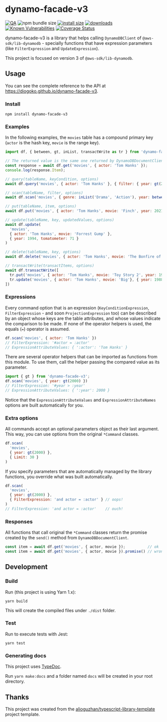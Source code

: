 # dynamo-facade-v3

[![QA](https://github.com/diogoko/dynamo-facade-v3/actions/workflows/qa.yml/badge.svg)](https://github.com/diogoko/dynamo-facade-v3/actions/workflows/qa.yml)
![npm bundle size](https://img.shields.io/bundlephobia/minzip/dynamo-facade-v3)
[![install size](https://packagephobia.com/badge?p=dynamo-facade-v3)](https://packagephobia.com/result?p=dynamo-facade-v3)
[![downloads](https://img.shields.io/npm/dt/dynamo-facade-v3)](https://npm-stat.com/charts.html?package=dynamo-facade-v3)
[![Known Vulnerabilities](https://snyk.io/test/npm/dynamo-facade-v3/badge.svg)](https://snyk.io/test/npm/dynamo-facade-v3)
[![Coverage Status](https://coveralls.io/repos/github/diogoko/dynamo-facade-v3/badge.svg?branch=main)](https://coveralls.io/github/diogoko/dynamo-facade-v3?branch=main)

dynamo-facade-v3 is a library that helps calling `DynamoDBClient` of `@aws-sdk/lib-dynamodb` - specially functions that have expression parameters (like `FilterExpression` and `UpdateExpression`).

This project is focused on version 3 of `@aws-sdk/lib-dynamodb`.

## Usage

You can see the complete reference to the API at https://diogoko.github.io/dynamo-facade-v3.

### Install

```
npm install dynamo-facade-v3
```

### Examples

In the following examples, the `movies` table has a compound primary key (`actor` is the hash key, `movie` is the range key).

```js
import df, { between, gt, inList, transactWrite as tr } from 'dynamo-facade-v3';

// The returned value is the same one returned by DynamoDBDocumentClient.send()
const response = await df.get('movies', { actor: 'Tom Hanks' });
console.log(response.Item);

// query(tableName, keyCondition, options)
await df.query('movies', { actor: 'Tom Hanks' }, { filter: { year: gt(2000) } })

// scan(tableName, filter, options)
await df.scan('movies', { genre: inList('Drama', 'Action'), year: between(1990, 1999) })

// put(tableName, item, options)
await df.put('movies', { actor: 'Tom Hanks', movie: 'Finch', year: 2021 });

// update(tableName, key, updatedValues, options)
await df.update(
  'movies',
  { actor: 'Tom Hanks', movie: 'Forrest Gump' },
  { year: 1994, tomatometer: 71 }
)

// delete(tableName, key, options)
await df.delete('movies', { actor: 'Tom Hanks', movie: 'The Bonfire of the Vanities' })

// transactWrite(transactItems, options)
await df.transactWrite([
  tr.put('movies', { actor: 'Tom Hanks', movie: 'Toy Story 2', year: 1999 }),
  tr.update('movies', { actor: 'Tom Hanks', movie: 'Big'}, { year: 1988 }),
])
```

### Expressions

Every command option that is an expression (`KeyConditionExpression`, `FilterExpression` - and soon `ProjectionExpression` too) can be described by an object whose keys are the table attributes, and whose values indicate the comparison to be made. If none of the operator helpers is used, the equals (`=`) operator is assumed.

```js
df.scan('movies', { actor: 'Tom Hanks' })
// FilterExpression: '#actor = :actor'
// ExpressionAttributeValues: { ':actor': 'Tom Hanks' }
```

There are several operator helpers that can be imported as functions from this module. To use them, call the helper passing the compared value as its parameter.

```js
import { gt } from 'dynamo-facade-v3';
df.scan('movies', { year: gt(2000) })
// FilterExpression: '#year > :year'
// ExpressionAttributeValues: { ':year': 2000 }
```

Notice that the `ExpressionAttributeValues` and `ExpressionAttributeNames` options are built automatically for you.

### Extra options

All commands accept an optional parameters object as their last argument. This way, you can use options from the original `*Command` classes.

```js
df.scan(
  'movies',
  { year: gt(2000) },
  { Limit: 30 }
)
```

If you specify parameters that are automatically managed by the library functions, you override what was built automatically.

```js
df.scan(
  'movies',
  { year: gt(2000) },
  { FilterExpression: 'and actor = :actor' } // oops!
)
// FilterExpression: 'and actor = :actor'    // ouch!
```

### Responses

All functions that call original the `*Command` classes return the promise created by the `send()` method from `DynamoDBDocumentClient`.

```js
const item = await df.get('movies', { actor, movie });          // ok
const item = await df.get('movies', { actor, movie }).promise() // wrong!
```

## Development

### Build

Run (this project is using Yarn 1.x):

```
yarn build
```

This will create the compiled files under `./dist` folder.

### Test

Run to execute tests with Jest:

```
yarn test
```

### Generating docs

This project uses [TypeDoc](https://typedoc.org/).

Run `yarn make:docs` and a folder named `docs` will be created in your root directory.

## Thanks

This project was created from the [alioguzhan/typescript-library-template](https://github.com/alioguzhan/typescript-library-template) project template.
